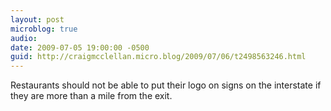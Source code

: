 ```yaml
---
layout: post
microblog: true
audio: 
date: 2009-07-05 19:00:00 -0500
guid: http://craigmcclellan.micro.blog/2009/07/06/t2498563246.html
---
```

Restaurants should not be able to put their logo on signs on the interstate if they are more than a mile from the exit.
